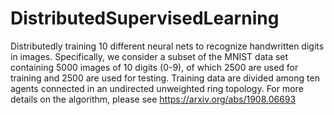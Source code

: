 # DistributedSupervisedLearning
Distributedly training 10 different neural nets to recognize handwritten digits in images. Specifically, we consider a subset of the MNIST data
set containing 5000 images of 10 digits (0-9), of which 2500 are used for training and 2500 are used for testing. Training data are divided among ten agents connected in an undirected
unweighted ring topology. For more details on the algorithm, please see https://arxiv.org/abs/1908.06693
